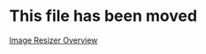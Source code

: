 # This file has been moved

[Image Resizer Overview](https://aka.ms/PowerToysOverview_ImageResizer)
